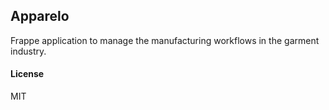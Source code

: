 ## Apparelo

Frappe application to manage the manufacturing workflows in the garment industry.

#### License

MIT